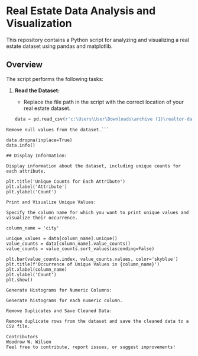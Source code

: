 # Real Estate Data Analysis and Visualization

This repository contains a Python script for analyzing and visualizing a real estate dataset using pandas and matplotlib.

## Overview

The script performs the following tasks:

1. **Read the Dataset:**
   - Replace the file path in the script with the correct location of your real estate dataset.

   ```python
   data = pd.read_csv(r'c:\Users\User\Downloads\archive (1)\realtor-data.zip.csv')

```Remove Null Values:
Remove null values from the dataset.```

data.dropna(inplace=True)
data.info()

## Display Information:

Display information about the dataset, including unique counts for each attribute.

plt.title('Unique Counts for Each Attribute')
plt.xlabel('Attribute')
plt.ylabel('Count')

Print and Visualize Unique Values:

Specify the column name for which you want to print unique values and visualize their occurrence.

column_name = 'city'

unique_values = data[column_name].unique()
value_counts = data[column_name].value_counts()
value_counts = value_counts.sort_values(ascending=False)

plt.bar(value_counts.index, value_counts.values, color='skyblue')
plt.title(f'Occurrence of Unique Values in {column_name}')
plt.xlabel(column_name)
plt.ylabel('Count')
plt.show()

Generate Histograms for Numeric Columns:

Generate histograms for each numeric column.

Remove Duplicates and Save Cleaned Data:

Remove duplicate rows from the dataset and save the cleaned data to a CSV file.

Contributors
Woodrow W. Wilson
Feel free to contribute, report issues, or suggest improvements!